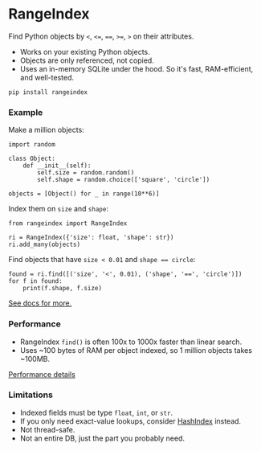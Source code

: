# RangeIndex

Find Python objects by `<`, `<=`, `==`, `>=`, `>` on their attributes.

 * Works on your existing Python objects.
 * Objects are only referenced, not copied.
 * Uses an in-memory SQLite under the hood. So it's fast, RAM-efficient, and well-tested.
 
`pip install rangeindex`

### Example

Make a million objects:
```
import random

class Object:
    def __init__(self):
        self.size = random.random()
        self.shape = random.choice(['square', 'circle'])

objects = [Object() for _ in range(10**6)]
```

Index them on `size` and `shape`:
```
from rangeindex import RangeIndex

ri = RangeIndex({'size': float, 'shape': str})
ri.add_many(objects)
```

Find objects that have `size < 0.01` and `shape == circle`: 
```
found = ri.find([('size', '<', 0.01), ('shape', '==', 'circle')])
for f in found:
    print(f.shape, f.size)
```

[See docs for more.](https://pypi.org/project/rangeindex/)

### Performance 

 * RangeIndex `find()` is often 100x to 1000x faster than linear search.
 * Uses ~100 bytes of RAM per object indexed, so 1 million objects takes ~100MB.

[Performance details](perf/perf.md)

### Limitations

 * Indexed fields must be type `float`, `int`, or `str`.
 * If you only need exact-value lookups, consider [HashIndex](https://github.com/manimino/hashindex/) instead.
 * Not thread-safe.
 * Not an entire DB, just the part you probably need.

